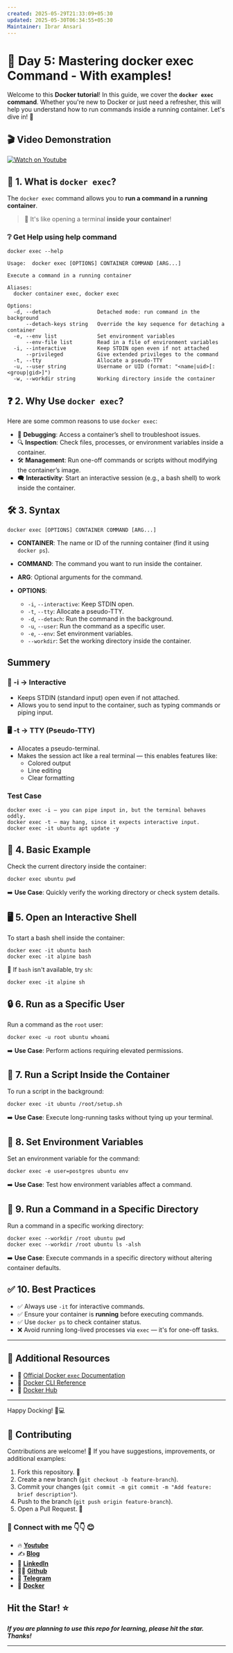 ```yaml
---
created: 2025-05-29T21:33:09+05:30
updated: 2025-05-30T06:34:55+05:30
Maintainer: Ibrar Ansari
---
```

# 🐳 **Day 5: Mastering docker exec Command - With examples!**

Welcome to this **Docker tutorial**! In this guide, we cover the **`docker exec` command**. Whether you're new to Docker or just need a refresher, this will help you understand how to run commands inside a running container. Let's dive in! 🎯



## 🎬 Video Demonstration
[![Watch on Youtube](https://i.ytimg.com/vi/sxo9x6kSpCI/maxresdefault.jpg)](https://youtu.be/sxo9x6kSpCI)


## 📌 1. What is `docker exec`?

The `docker exec` command allows you to **run a command in a running container**.

> 🧠 It's like opening a terminal **inside your container**!

### ❔ Get Help using help command
```
docker exec --help
```
```
Usage:  docker exec [OPTIONS] CONTAINER COMMAND [ARG...]

Execute a command in a running container

Aliases:
  docker container exec, docker exec

Options:
  -d, --detach               Detached mode: run command in the background
      --detach-keys string   Override the key sequence for detaching a container
  -e, --env list             Set environment variables
      --env-file list        Read in a file of environment variables
  -i, --interactive          Keep STDIN open even if not attached
      --privileged           Give extended privileges to the command
  -t, --tty                  Allocate a pseudo-TTY
  -u, --user string          Username or UID (format: "<name|uid>[:<group|gid>]")
  -w, --workdir string       Working directory inside the container

```

## ❓ 2. Why Use `docker exec`?

Here are some common reasons to use `docker exec`:

- 🐞 **Debugging**: Access a container’s shell to troubleshoot issues.
- 🔍 **Inspection**: Check files, processes, or environment variables inside a container.
- 🛠️ **Management**: Run one-off commands or scripts without modifying the container’s image.
- 🗨️ **Interactivity**: Start an interactive session (e.g., a bash shell) to work inside the container.

## 🛠️ 3. Syntax

```
docker exec [OPTIONS] CONTAINER COMMAND [ARG...]
````

* **CONTAINER**: The name or ID of the running container (find it using `docker ps`).
* **COMMAND**: The command you want to run inside the container.
* **ARG**: Optional arguments for the command.
* **OPTIONS**:

  * `-i`, `--interactive`: Keep STDIN open.
  * `-t`, `--tty`: Allocate a pseudo-TTY.
  * `-d`, `--detach`: Run the command in the background.
  * `-u`, `--user`: Run the command as a specific user.
  * `-e`, `--env`: Set environment variables.
  * `--workdir`: Set the working directory inside the container.

## Summery
### 🧩 -i → Interactive
- Keeps STDIN (standard input) open even if not attached.
- Allows you to send input to the container, such as typing commands or piping input.

### 🖥️ -t → TTY (Pseudo-TTY)
- Allocates a pseudo-terminal.
- Makes the session act like a real terminal — this enables features like:
  - Colored output
  - Line editing
  - Clear formatting

### Test Case
```
docker exec -i — you can pipe input in, but the terminal behaves oddly.
docker exec -t — may hang, since it expects interactive input.
docker exec -it ubuntu apt update -y

```
## 🚀 4. Basic Example

Check the current directory inside the container:

```
docker exec ubuntu pwd
```

➡️ **Use Case**: Quickly verify the working directory or check system details.

## 🖥️ 5. Open an Interactive Shell

To start a bash shell inside the container:

```
docker exec -it ubuntu bash
docker exec -it alpine bash
```

🔁 If `bash` isn't available, try `sh`:

```
docker exec -it alpine sh
```

## 🔒 6. Run as a Specific User

Run a command as the `root` user:

```
docker exec -u root ubuntu whoami
```

➡️ **Use Case**: Perform actions requiring elevated permissions.

## 📜 7. Run a Script Inside the Container

To run a script in the background:

```
docker exec -it ubuntu /root/setup.sh
```

➡️ **Use Case**: Execute long-running tasks without tying up your terminal.

## 🌱 8. Set Environment Variables

Set an environment variable for the command:

```
docker exec -e user=postgres ubuntu env
```

➡️ **Use Case**: Test how environment variables affect a command.

## 📂 9. Run a Command in a Specific Directory

Run a command in a specific working directory:

```
docker exec --workdir /root ubuntu pwd
docker exec --workdir /root ubuntu ls -alsh
```

➡️ **Use Case**: Execute commands in a specific directory without altering container defaults.

## ✅ 10. Best Practices

* ✅ Always use `-it` for interactive commands.
* ✅ Ensure your container is **running** before executing commands.
* ✅ Use `docker ps` to check container status.
* ❌ Avoid running long-lived processes via `exec` — it's for one-off tasks.

---
## 🔗 Additional Resources

* 📘 [Official Docker `exec` Documentation](https://docs.docker.com/reference/cli/docker/container/exec/)
* 🧰 [Docker CLI Reference](https://docs.docker.com/engine/reference/commandline/cli/)
* 🐋 [Docker Hub](https://hub.docker.com/)

---

Happy Docking! 🐳💻

## 🤝 Contributing

Contributions are welcome! 🙌 If you have suggestions, improvements, or additional examples:
1. Fork this repository. 🍴
2. Create a new branch (`git checkout -b feature-branch`).
3. Commit your changes (`git commit -m git commit -m "Add feature: brief description"`).
4. Push to the branch (`git push origin feature-branch`).
5. Open a Pull Request. 🚀

### 💼 Connect with me 👇👇 😊

- 🔥 [**Youtube**](https://www.youtube.com/@DevOpsinAction?sub_confirmation=1)
- ✍ [**Blog**](https://ibraransari.blogspot.com/)
- 💼 [**LinkedIn**](https://www.linkedin.com/in/ansariibrar/)
- 👨‍💻 [**Github**](https://github.com/meibraransari?tab=repositories)
- 💬 [**Telegram**](https://t.me/DevOpsinActionTelegram)
- 🐳 [**Docker**](https://hub.docker.com/u/ibraransaridocker)

## Hit the Star! ⭐
***If you are planning to use this repo for learning, please hit the star. Thanks!***
****
